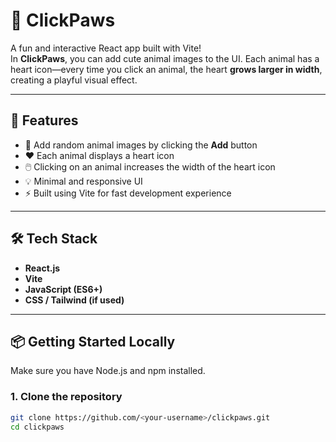 # 🐾 ClickPaws

A fun and interactive React app built with Vite!  
In **ClickPaws**, you can add cute animal images to the UI. Each animal has a heart icon—every time you click an animal, the heart **grows larger in width**, creating a playful visual effect.

---

## 🚀 Features

- 🐶 Add random animal images by clicking the **Add** button
- ❤️ Each animal displays a heart icon
- 🖱️ Clicking on an animal increases the width of the heart icon
- 💡 Minimal and responsive UI
- ⚡ Built using Vite for fast development experience

---

## 🛠️ Tech Stack

- **React.js**
- **Vite**
- **JavaScript (ES6+)**
- **CSS / Tailwind (if used)**

---

## 📦 Getting Started Locally

Make sure you have Node.js and npm installed.

### 1. Clone the repository

```bash
git clone https://github.com/<your-username>/clickpaws.git
cd clickpaws
```
